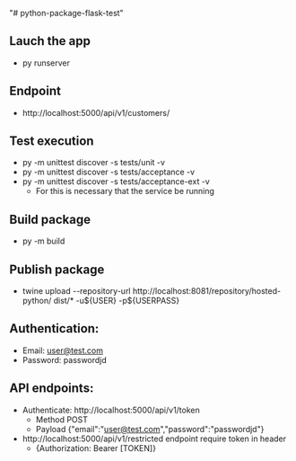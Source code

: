 "# python-package-flask-test" 

## Lauch the app
- py runserver

## Endpoint
- http://localhost:5000/api/v1/customers/

## Test execution
- py -m unittest discover -s tests/unit -v
- py -m unittest discover -s tests/acceptance -v
- py -m unittest discover -s tests/acceptance-ext -v
  - For this is necessary that the service be running

## Build package
- py -m build

## Publish package
- twine upload  --repository-url http://localhost:8081/repository/hosted-python/ dist/* -u\${USER} -p\${USERPASS}

## Authentication:
- Email: user@test.com
- Password: passwordjd

## API endpoints:
- Authenticate: http://localhost:5000/api/v1/token
  - Method POST
  - Payload {"email":"user@test.com","password":"passwordjd"}
- http://localhost:5000/api/v1/restricted endpoint require token in header
  - {Authorization: Bearer [TOKEN]}

  